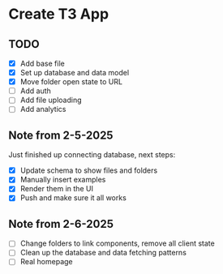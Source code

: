 # Create T3 App

## TODO

- [x] Add base file
- [x] Set up database and data model
- [x] Move folder open state to URL
- [ ] Add auth
- [ ] Add file uploading
- [ ] Add analytics

## Note from 2-5-2025

Just finished up connecting database, next steps:

- [x] Update schema to show files and folders
- [x] Manually insert examples
- [x] Render them in the UI
- [x] Push and make sure it all works

## Note from 2-6-2025

- [ ] Change folders to link components, remove all client state
- [ ] Clean up the database and data fetching patterns
- [ ] Real homepage
